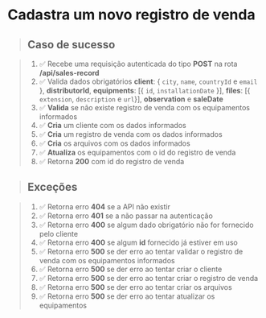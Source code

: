 # Cadastra um novo registro de venda

> ## Caso de sucesso

> 1. ✅ Recebe uma requisição autenticada do tipo **POST** na rota **/api/sales-record**
> 2. ✅ Valida dados obrigatórios **client**: { `city`, `name`, `countryId` e `email` }, **distributorId**, **equipments**: [{ `id`, `installationDate` }], **files**: [{ `extension`, `description` e `url`}], **observation** e **saleDate**
> 3. ✅ **Valida** se não existe registro de venda com os equipamentos informados
> 4. ✅ **Cria** um cliente com os dados informados
> 5. ✅ **Cria** um registro de venda com os dados informados
> 6. ✅ **Cria** os arquivos com os dados informados
> 7. ✅ **Atualiza** os equipamentos com o id do registro de venda
> 8. ✅ Retorna **200** com id do registro de venda

> ## Exceções

> 1. ✅ Retorna erro **404** se a API não existir
> 2. ✅ Retorna erro **401** se a não passar na autenticação
> 3. ✅ Retorna erro **400** se algum dado obrigatório não for fornecido pelo cliente
> 4. ✅ Retorna erro **400** se algum **id** fornecido já estiver em uso
> 5. ✅ Retorna erro **500** se der erro ao tentar validar o registro de venda com os equipamentos informados
> 6. ✅ Retorna erro **500** se der erro ao tentar criar o cliente
> 7. ✅ Retorna erro **500** se der erro ao tentar criar o registro de venda
> 8. ✅ Retorna erro **500** se der erro ao tentar criar os arquivos
> 9. ✅ Retorna erro **500** se der erro ao tentar atualizar os equipamentos

